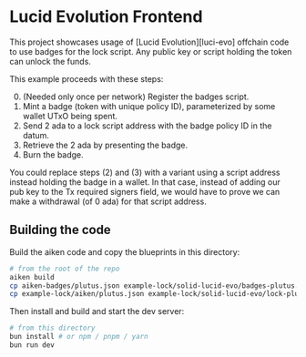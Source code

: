 # Lucid Evolution Frontend

This project showcases usage of [Lucid Evolution][luci-evo] offchain code to use badges for the lock script.
Any public key or script holding the token can unlock the funds.

This example proceeds with these steps:

0. (Needed only once per network) Register the badges script.
1. Mint a badge (token with unique policy ID), parameterized by some wallet UTxO being spent.
2. Send 2 ada to a lock script address with the badge policy ID in the datum.
3. Retrieve the 2 ada by presenting the badge.
4. Burn the badge.

You could replace steps (2) and (3) with a variant using a script address instead holding the badge in a wallet.
In that case, instead of adding our pub key to the Tx required signers field, we would have to prove we can make a withdrawal (of 0 ada) for that script address.

[lucid-evo]: https://github.com/Anastasia-Labs/lucid-evolution

## Building the code

Build the aiken code and copy the blueprints in this directory:

```sh
# from the root of the repo
aiken build
cp aiken-badges/plutus.json example-lock/solid-lucid-evo/badges-plutus.json
cp example-lock/aiken/plutus.json example-lock/solid-lucid-evo/lock-plutus.json
```

Then install and build and start the dev server:

```bash
# from this directory
bun install # or npm / pnpm / yarn
bun run dev
```
